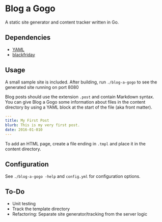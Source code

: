 # Blog a Gogo

A static site generator and content tracker written in Go.

## Dependencies

- [YAML](https://github.com/go-yaml/yaml) 
- [blackfriday](https://github.com/russross/blackfriday)

## Usage

A small sample site is included. After building, run `./blog-a-gogo` to see the generated site running on port 8080 

Blog posts should use the extension `.post` and contain Markdown syntax. You can give Blog a Gogo some information about files in the content directory by using a YAML block at the start of the file (aka front matter). 

```yaml
---
title: My First Post
blurb: This is my very first post. 
date: 2016-01-010
---
```

To add an HTML page, create a file ending in `.tmpl` and place it in the content directory.

## Configuration

See `./blog-a-gogo -help` and `config.yml` for configuration options.  

## To-Do
- Unit testing
- Track the template directory
- Refactoring: Separate site generator/tracking from the server logic

